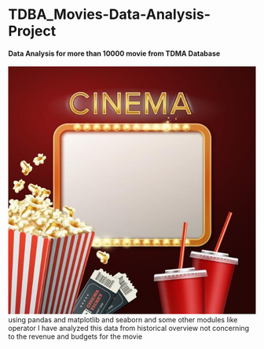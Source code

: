 # TDBA_Movies-Data-Analysis-Project
#### Data Analysis for more than 10000 movie from TDMA Database
<img src='https://github.com/HAMADAELMARGHY/TDBA_Movies-Data-Analysis-Project/blob/master/Tabuleta%20de%20cinema%20com%20pipoca%2C%20ingressos%20e%20bebidas%20_%20Vetor%20Premium.jpg'>
using pandas and matplotlib and seaborn and some other modules like operator
I have analyzed this data from historical overview not concerning to the revenue and budgets for the movie
